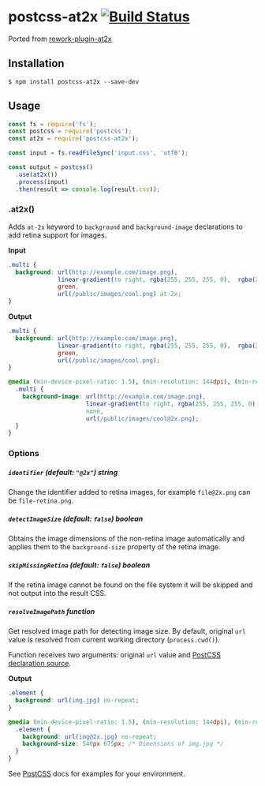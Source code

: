 # postcss-at2x [![Build Status](https://travis-ci.org/simonsmith/postcss-at2x.svg)](https://travis-ci.org/simonsmith/postcss-at2x)

Ported from [rework-plugin-at2x](https://github.com/reworkcss/rework-plugin-at2x)

## Installation

```console
$ npm install postcss-at2x --save-dev
```

## Usage

```js
const fs = require('fs');
const postcss = require('postcss');
const at2x = require('postcss-at2x');

const input = fs.readFileSync('input.css', 'utf8');

const output = postcss()
  .use(at2x())
  .process(input)
  .then(result => console.log(result.css));
```

### .at2x()

Adds `at-2x` keyword to `background` and `background-image` declarations to add retina support for images.

**Input**

```css
.multi {
  background: url(http://example.com/image.png),
              linear-gradient(to right, rgba(255, 255, 255, 0),  rgba(255, 255, 255, 1)),
              green,
              url(/public/images/cool.png) at-2x;
}
```

**Output**

```css
.multi {
  background: url(http://example.com/image.png),
              linear-gradient(to right, rgba(255, 255, 255, 0),  rgba(255, 255, 255, 1)),
              green,
              url(/public/images/cool.png);
}

@media (min-device-pixel-ratio: 1.5), (min-resolution: 144dpi), (min-resolution: 1.5dppx) {
  .multi {
    background-image: url(http://example.com/image.png), 
                      linear-gradient(to right, rgba(255, 255, 255, 0),  rgba(255, 255, 255, 1)), 
                      none,
                      url(/public/images/cool@2x.png);
  }
}
```

### Options

##### `identifier` (default: `"@2x"`) _string_

Change the identifier added to retina images, for example `file@2x.png` can be `file-retina.png`.

##### `detectImageSize` (default: `false`) _boolean_

Obtains the image dimensions of the non-retina image automatically and applies them to the
`background-size` property of the retina image.

##### `skipMissingRetina` (default: `false`) _boolean_

If the retina image cannot be found on the file system it will be skipped and
not output into the result CSS.

##### `resolveImagePath` _function_

Get resolved image path for detecting image size. By default, original `url` value is resolved from current working directory (`process.cwd()`).

Function receives two arguments: original `url` value and [PostCSS declaration source](http://api.postcss.org/Declaration.html#source).

**Output**

```css
.element {
  background: url(img.jpg) no-repeat;
}

@media (min-device-pixel-ratio: 1.5), (min-resolution: 144dpi), (min-resolution: 1.5dppx) {
  .element {
    background: url(img@2x.jpg) no-repeat;
    background-size: 540px 675px; /* Dimensions of img.jpg */
  }
}
```

See [PostCSS](https://github.com/postcss/postcss/) docs for examples for your environment.

